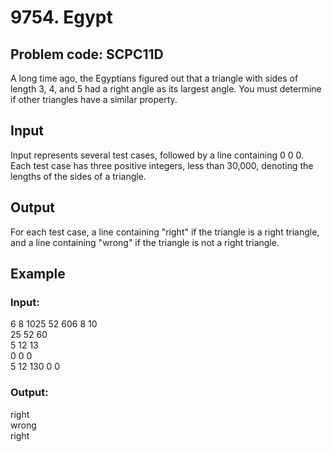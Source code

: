 9754\. Egypt
============

## Problem code: SCPC11D

A long time ago, the Egyptians figured out that a triangle with sides of length 3, 4, and 5 had a right angle as its largest angle. You must determine if other triangles have a similar property.  

## Input

Input represents several test cases, followed by a line containing 0 0 0. Each test case has three positive integers, less than 30,000, denoting the lengths of the sides of a triangle.  

## Output

For each test case, a line containing "right" if the triangle is a right triangle, and a line containing "wrong" if the triangle is not a right triangle.  

## Example

### Input:
6 8 1025 52 606 8 10  
25 52 60  
5 12 13  
0 0 0  
5 12 130 0 0  

### Output:
right  
wrong  
right  
 
